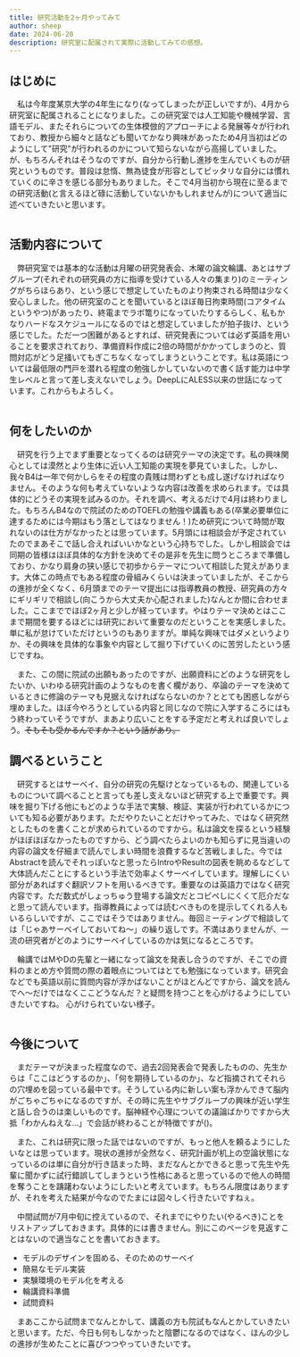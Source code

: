 ```yaml
---
title: 研究活動を2ヶ月やってみて
author: sheep
date: 2024-06-20
description: 研究室に配属されて実際に活動してみての感想。
---
```

<a id='はじめに'></a>

## はじめに
　私は今年度某京大学の4年生になり(なってしまったが正しいですが)、4月から研究室に配属されることになりました。この研究室では人工知能や機械学習、言語モデル、またそれらについての生体模倣的アプローチによる発展等々が行われており、教授から細々と話なども聞いてかなり興味があったため4月当初はどのようにして"研究"が行われるのかについて知らないながら高揚していました。が、もちろんそれはそうなのですが、自分から行動し進捗を生んでいくものが研究というものです。普段は怠惰、無為徒食が形容としてピッタリな自分には慣れていくのに辛さを感じる部分もありました。そこで4月当初から現在に至るまでの研究活動(と言えるほど碌に活動していないかもしれませんが)について適当に述べていきたいと思います。  
<br />
<a id='活動内容について'></a>

## 活動内容について
　弊研究室では基本的な活動は月曜の研究発表会、木曜の論文輪講、あとはサブグループ(それぞれの研究員の方に指導を受けている人々の集まり)のミーティングがちらほらあり、という感じで想定していたものより拘束される時間は少なく安心しました。他の研究室のことを聞いているとほぼ毎日拘束時間(コアタイムというやつ)があったり、終電までラボ篭りになっていたりするらしく、私もかなりハードなスケジュールになるのではと想定していましたが拍子抜け、という感じでした。ただ一つ困難があるとすれば、研究発表については必ず英語を用いることを要求されており、準備資料作成に2倍の時間がかかってしまうのと、質問対応がどう足掻いてもぎこちなくなってしまうということです。私は英語については最低限の門戸を潜れる程度の勉強しかしていないので書く話す能力は中学生レベルと言って差し支えないでしょう。DeepLにALESS以来の世話になっています。これからもよろしく。  
<br />
<a id='何をしたいのか'></a>

## 何をしたいのか
　研究を行う上でまず重要となってくるのは研究テーマの決定です。私の興味関心としては漠然とより生体に近い人工知能の実現を夢見ていました。しかし、我々B4は一年で何かしらをその程度の貴賎は問わずとも成し遂げなければなりません。そのような何も考えていないような内容は改善を求められます。では具体的にどうその実現を試みるのか。それを調べ、考えるだけで4月は終わりました。もちろんB4なので院試のためのTOEFLの勉強や講義もある(卒業必要単位に達するためには今期はもう落としてはなりません！)ため研究について時間が取れないのは仕方がなかったとは思っています。5月頭には相談会が予定されていたのでまあそこで話し合えればいいかなという心持ちでした。しかし相談会では同期の皆様はほぼ具体的な方針を決めてその是非を先生に問うところまで準備しており、かなり肩身の狭い感じで初歩からテーマについて相談した覚えがあります。大体この時点でもある程度の骨組みくらいは決まっていましたが、そこからの進捗が全くなく、6月頭までのテーマ提出には指導教員の教授、研究員の方々にギリギリで相談し(向こうから大丈夫か心配されました)なんとか間に合わせました。ここまででほぼ2ヶ月と少しが経っています。やはりテーマ決めとはここまで期間を要するほどには研究において重要なのだということを実感しました。単に私が怠けていただけというのもありますが。単純な興味ではダメというよりか、その興味を具体的な事象や内容として掘り下げていくのに苦労したという感じですね。  

　また、この間に院試の出願もあったのですが、出願資料にどのような研究をしたいか、いわゆる研究計画のようなものを書く欄があり、卒論のテーマを決めているときに修論のテーマも見据えなければならないのか？ととても困惑しながら埋めました。ほぼ今やろうとしている内容と同じなので院に入学するころにはもう終わっていそうですが、まあより広いことをする予定だと考えれば良いでしょう。<s>そもそも受かるんですか？という話があり。</s>
<br />
<a id='調べるということ'></a>

## 調べるということ
　研究するとはサーベイ、自分の研究の先駆けとなっているもの、関連しているものについて調べることと言っても差し支えないほど研究する上で重要です。興味を掘り下げる他にもどのような手法で実験、検証、実装が行われているかについても知る必要があります。ただやりたいことだけやってみた、ではなく研究然としたものを書くことが求められているのですから。私は論文を探るという経験がほぼほぼなかったものですから、どう調べたらよいのかも知らずに見当違いの内容の論文を仔細まで読んでしまい時間を浪費するなど苦戦しました。今ではAbstractを読んでそれっぽいなと思ったらIntroやResultの図表を眺めるなどして大体読んだことにするという手法で効率よくサーベイしています。理解しにくい部分があればすぐ翻訳ソフトを用いるべきです。重要なのは英語力ではなく研究内容です。ただ数式がしょっちゅう登場する論文だとコピペしにくくて厄介だなと思って読んでいます。指導教員によっては読むべきものを提示してくれる人もいるらしいですが、ここではそうではありません。毎回ミーティングで相談しては「じゃあサーベイしておいてね〜」の繰り返しです。不満はありませんが、一流の研究者がどのようにサーベイしているのかは気になるところです。  

　輪講ではMやDの先輩と一緒になって論文を発表し合うのですが、そこでの資料のまとめ方や質問の際の着眼点についてはとても勉強になっています。研究会などでも英語以前に質問内容が浮かばないことがほとんどですから、論文を読んでへ〜だけではなくここどうなんだ？と疑問を持つことを心がけるようにしていきたいですね。
<Tweet id="1803020321760690514" />
心がけられていない様子。  
<br />
<a id='今後について'></a>

## 今後について
　まだテーマが決まった程度なので、過去2回発表会で発表したものの、先生からは「ここはどうするのか」、「何を期待しているのか」、など指摘されてそれらの穴埋めを図っている最中です。そうしている内に新しい案も浮かんできて脳内がごちゃごちゃになるのですが、その時に先生やサブグループの興味が近い学生と話し合うのは楽しいものです。脳神経や心理についての議論ばかりですから大抵「わかんねえな...」で会話が終わることが特徴ですが()。

　また、これは研究に限った話ではないのですが、もっと他人を頼るようにしたいなとは思っています。現状の進捗が全然なく、研究計画が机上の空論状態になっているのは単に自分が行き詰まった時、まだなんとかできると思って先生や先輩に聞かずに試行錯誤してしまうという性格にあると思っているので他人の時間を奪うことを躊躇わないようにしたいと考えています。もちろん限度はありますが、それを考えた結果が今なのでたまには図々しく行きたいですねぇ。

　中間試問が7月中旬に控えているので、それまでにやりたい(やるべき)ことをリストアップしておきます。具体的には書きません。別にこのページを見返すことはないので適当なことを書いておきます。

- モデルのデザインを固める、そのためのサーベイ
- 簡易なモデル実装
- 実験環境のモデル化を考える
- 輪講資料準備
- 試問資料

　まあここから試問までなんとかして、講義の方も院試もなんとかしていきたいと思います。ただ、今日も何もしなかったと陰鬱になるのではなく、ほんの少しの進捗が生めたことに喜びつつやっていきたいです。
<br />

<Script src="https://platform.twitter.com/widgets.js" strategy="lazyOnload" />